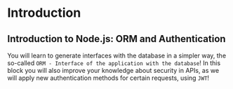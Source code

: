 # Introduction

## Introduction to Node.js: ORM and Authentication

You will learn to generate interfaces with the database in a simpler way, the so-called `ORM - Interface of the application with the database`!
In this block you will also improve your knowledge about security in APIs, as we will apply new authentication methods for certain requests, using `JWT`!